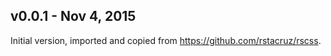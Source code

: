 ## v0.0.1 - Nov 4, 2015

Initial version, imported and copied from https://github.com/rstacruz/rscss.
